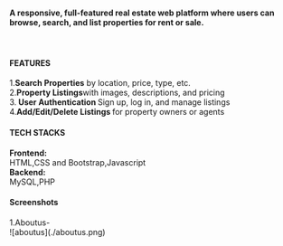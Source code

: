 <H4>A responsive, full-featured real estate web platform where users can browse, search, and list properties for rent or sale.</H4><br><H4>FEATURES</H4>1.<b>Search Properties</b> by location, price, type, etc.<br>
2.<b>Property Listings</b>with images, descriptions, and pricing<br>
3.<b> User Authentication </b>Sign up, log in, and manage listings <br>
4.<b>Add/Edit/Delete Listings </b>for property owners or agents<br>
<h4> TECH STACKS</h4><B> Frontend:</B><br>HTML,CSS and Bootstrap,Javascript<br><b> Backend:</b><br>MySQL,PHP<BR><h4> Screenshots</h4>1.Aboutus-<br>![aboutus](./aboutus.png)
